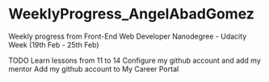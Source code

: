 # WeeklyProgress_AngelAbadGomez
Weekly progress from Front-End Web Developer Nanodegree - Udacity<br>
Week (19th Feb - 25th Feb)<br>

TODO
Learn lessons from 11 to 14
Configure my github account and add my mentor
Add my github account to My Career Portal
